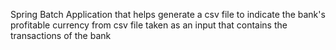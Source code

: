 Spring Batch Application that helps generate a csv file to indicate the bank's profitable currency from csv file taken as an input that contains the transactions of the bank
